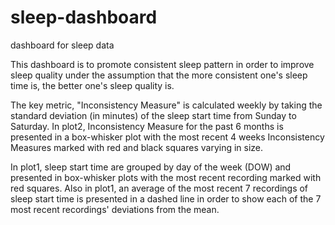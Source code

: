 # sleep-dashboard
dashboard for sleep data

This dashboard is to promote consistent sleep pattern in order to improve sleep quality under the assumption that the more consistent
one's sleep time is, the better one's sleep quality is. 

The key metric, "Inconsistency Measure" is calculated weekly by taking the standard deviation (in minutes) of the sleep start time from Sunday to Saturday. In plot2, Inconsistency Measure for the past 6 months is presented in a box-whisker plot with the most recent 4 weeks Inconsistency Measures marked with red and black squares varying in size.

In plot1, sleep start time are grouped by day of the week (DOW) and presented in box-whisker plots with the most recent recording marked with red squares. Also in plot1, an average of the most recent 7 recordings of sleep start time is presented in a dashed line in order to show each of the 7 most recent recordings' deviations from the mean.


